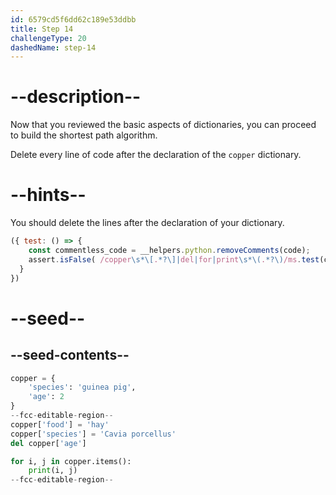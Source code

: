 ```yaml
---
id: 6579cd5f6dd62c189e53ddbb
title: Step 14
challengeType: 20
dashedName: step-14
---
```


# --description--

Now that you reviewed the basic aspects of dictionaries, you can proceed to build the shortest path algorithm.

Delete every line of code after the declaration of the `copper` dictionary.

# --hints--

You should delete the lines after the declaration of your dictionary.

```js
({ test: () => {
    const commentless_code = __helpers.python.removeComments(code);
    assert.isFalse( /copper\s*\[.*?\]|del|for|print\s*\(.*?\)/ms.test(commentless_code))
  }
})
```

# --seed--

## --seed-contents--

```py
copper = {
    'species': 'guinea pig',
    'age': 2
}
--fcc-editable-region--
copper['food'] = 'hay'
copper['species'] = 'Cavia porcellus'
del copper['age']

for i, j in copper.items():
    print(i, j)
--fcc-editable-region--
```
